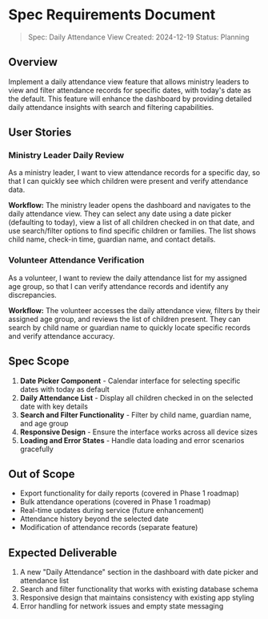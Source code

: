 # Spec Requirements Document

> Spec: Daily Attendance View
> Created: 2024-12-19
> Status: Planning

## Overview

Implement a daily attendance view feature that allows ministry leaders to view and filter attendance records for specific dates, with today's date as the default. This feature will enhance the dashboard by providing detailed daily attendance insights with search and filtering capabilities.

## User Stories

### Ministry Leader Daily Review

As a ministry leader, I want to view attendance records for a specific day, so that I can quickly see which children were present and verify attendance data.

**Workflow:** The ministry leader opens the dashboard and navigates to the daily attendance view. They can select any date using a date picker (defaulting to today), view a list of all children checked in on that date, and use search/filter options to find specific children or families. The list shows child name, check-in time, guardian name, and contact details.

### Volunteer Attendance Verification

As a volunteer, I want to review the daily attendance list for my assigned age group, so that I can verify attendance records and identify any discrepancies.

**Workflow:** The volunteer accesses the daily attendance view, filters by their assigned age group, and reviews the list of children present. They can search by child name or guardian name to quickly locate specific records and verify attendance accuracy.

## Spec Scope

1. **Date Picker Component** - Calendar interface for selecting specific dates with today as default
2. **Daily Attendance List** - Display all children checked in on the selected date with key details
3. **Search and Filter Functionality** - Filter by child name, guardian name, and age group
4. **Responsive Design** - Ensure the interface works across all device sizes
5. **Loading and Error States** - Handle data loading and error scenarios gracefully

## Out of Scope

- Export functionality for daily reports (covered in Phase 1 roadmap)
- Bulk attendance operations (covered in Phase 1 roadmap)
- Real-time updates during service (future enhancement)
- Attendance history beyond the selected date
- Modification of attendance records (separate feature)

## Expected Deliverable

1. A new "Daily Attendance" section in the dashboard with date picker and attendance list
2. Search and filter functionality that works with existing database schema
3. Responsive design that maintains consistency with existing app styling
4. Error handling for network issues and empty state messaging 